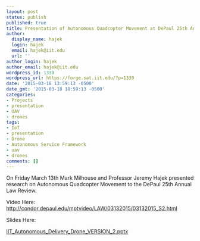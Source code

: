 ```yaml
---
layout: post
status: publish
published: true
title: Presentation of Autonomous Quadcopter Movement at DePaul 25th Annual Law Review
author:
  display_name: hajek
  login: hajek
  email: hajek@iit.edu
  url: ''
author_login: hajek
author_email: hajek@iit.edu
wordpress_id: 1339
wordpress_url: https://forge.sat.iit.edu/?p=1339
date: '2015-03-18 13:59:13 -0500'
date_gmt: '2015-03-18 18:59:13 -0500'
categories:
- Projects
- presentation
- UAV
- drones
tags:
- IoT
- presentation
- Drone
- Autonomous Service Framework
- uav
- drones
comments: []
---
```

<p>On Friday March 13th Mark Milhouse and Professor Jeremy Hajek presented research on Autonomous Quadcopter Movement to the DePaul 25th Annual Law Review.</p>
<p>Video Here:<br />
<a href="http://condor.depaul.edu/mptvideo/LAW/03132015/03132015_S2.html">http://condor.depaul.edu/mptvideo/LAW/03132015/03132015_S2.html</a></p>

Slides Here:

[IIT_Autonomous_Delivery_Drone_VERSION_2.pptx](assets/2015/03/IIT_Autonomous_Delivery_Drone_VERSION_2.pptx "PPTX")
